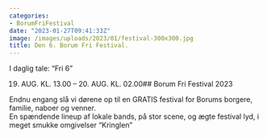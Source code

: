 ```yaml
---
categories:
- BorumFriFestival
date: "2023-01-27T09:41:33Z"
image: /images/uploads/2023/01/festival-300x300.jpg
title: Den 6. Borum Fri Festival.
---
```


I daglig tale: “Fri 6”

19. AUG. KL. 13.00 – 20. AUG. KL. 02.00## Borum Fri Festival 2023

Endnu engang slå vi dørene op til en GRATIS festival for Borums borgere, familie, naboer og venner.  
En spændende lineup af lokale bands, på stor scene, og ægte festival lyd, i meget smukke omgivelser “Kringlen”

